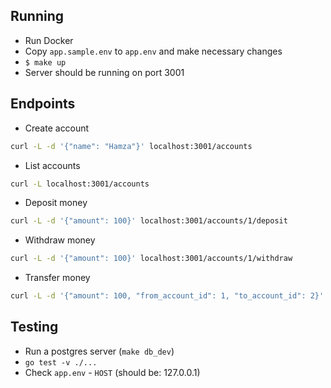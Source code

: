 ## Running

-   Run Docker
-   Copy `app.sample.env` to `app.env` and make necessary changes
-   `$ make up`
-   Server should be running on port 3001

## Endpoints

-   Create account

```sh
curl -L -d '{"name": "Hamza"}' localhost:3001/accounts
```

-   List accounts

```sh
curl -L localhost:3001/accounts
```

-   Deposit money

```sh
curl -L -d '{"amount": 100}' localhost:3001/accounts/1/deposit
```

-   Withdraw money

```sh
curl -L -d '{"amount": 100}' localhost:3001/accounts/1/withdraw
```

-   Transfer money

```sh
curl -L -d '{"amount": 100, "from_account_id": 1, "to_account_id": 2}' localhost:3001/transfer
```

## Testing

-   Run a postgres server (`make db_dev`)
-   `go test -v ./...`
-   Check `app.env` - `HOST` (should be: 127.0.0.1)
